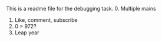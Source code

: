 This is a readme file for the debugging task.
0. Multiple mains 
1. Like, comment, subscribe 
2. 0 > 972? 
3. Leap year 
